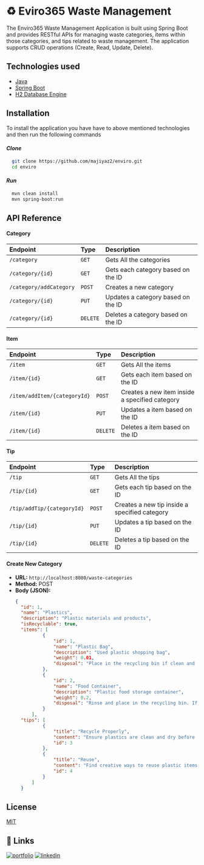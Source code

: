 
# ♻️ Eviro365 Waste Management
The Enviro365 Waste Management Application is built using Spring Boot and provides RESTful APIs for managing waste categories, items within those categories, and tips related to waste management. The application supports CRUD operations (Create, Read, Update, Delete).





## Technologies used

- [Java](https://docs.oracle.com/en/java/)
- [Spring Boot](https://spring.io/projects/spring-boot)
- [H2 Database Engine](https://www.h2database.com/html/main.html)




## Installation

To install the application you have have to above mentioned technologies and then run the following commands

#### *Clone* 
```bash
  git clone https://github.com/majiyaz2/enviro.git
  cd enviro  
```
#### *Run* 
```bash
  mvn clean install
  mvn spring-boot:run
```    
## API Reference

#### Category 

| Endpoint | Type     | Description                |
| :-------- | :------- | :------------------------- |
| `/category` | `GET` | Gets All the categories |
| `/category/{id}` | `GET` | Gets each category based on the ID|
| `/category/addCategory` | `POST` |Creates a new category |
| `/category/{id}` | `PUT` |Updates a category based on the ID |
| `/category/{id}` | `DELETE` |Deletes a category based on the ID |

#### Item 

| Endpoint | Type     | Description                |
| :-------- | :------- | :------------------------- |
| `/item` | `GET` | Gets All the items |
| `/item/{id}` | `GET` | Gets each item based on the ID|
| `/item/addItem/{categoryId}` | `POST` |Creates a new item inside a specified category |
| `/item/{id}` | `PUT` |Updates a item based on the ID |
| `/item/{id}` | `DELETE` |Deletes a item based on the ID |

#### Tip 

| Endpoint | Type     | Description                |
| :-------- | :------- | :------------------------- |
| `/tip` | `GET` | Gets All the tips |
| `/tip/{id}` | `GET` | Gets each tip based on the ID|
| `/tip/addTip/{categoryId}` | `POST` |Creates a new tip inside a specified category |
| `/tip/{id}` | `PUT` |Updates a tip based on the ID |
| `/tip/{id}` | `DELETE` |Deletes a tip based on the ID |

####  Create New Category

- **URL:** `http://localhost:8080/waste-categories`
- **Method:** POST
- **Body (JSON):**
  ```json
  {
    "id": 1,
    "name": "Plastics",
    "description": "Plastic materials and products",
    "isRecyclable": true,
    "items": [
            {
                "id": 1,
                "name": "Plastic Bag",
                "description": "Used plastic shopping bag",
                "weight": 0.01,
                "disposal": "Place in the recycling bin if clean and dry. Otherwise, dispose of in the general waste bin."
            },
            {
                "id": 2,
                "name": "Food Container",
                "description": "Plastic food storage container",
                "weight": 0.2,
                "disposal": "Rinse and place in the recycling bin. If heavily soiled, dispose of in the general waste bin."
            }
        ],
    "tips": [
            {
                "title": "Recycle Properly",
                "content": "Ensure plastics are clean and dry before placing them in the recycling bin.",
                "id": 3
            },
            {
                "title": "Reuse",
                "content": "Find creative ways to reuse plastic items instead of disposing of them.",
                "id": 4
            }
        ]
    }

## License

[MIT](https://choosealicense.com/licenses/mit/)


## 🔗 Links
[![portfolio](https://img.shields.io/badge/my_portfolio-000?style=for-the-badge&logo=ko-fi&logoColor=white)](https://www.datacamp.com/portfolio/majiyaz2)
[![linkedin](https://img.shields.io/badge/linkedin-0A66C2?style=for-the-badge&logo=linkedin&logoColor=white)](https://www.linkedin.com/in/andile-mhlongo-a025a5b1/)

